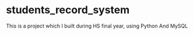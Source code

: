 # students_record_system
This is a project which I built during HS final year, using Python And MySQL
